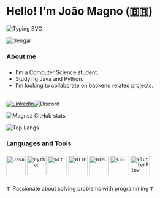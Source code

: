 # Hello! I'm João Magno (🇧🇷)

![Typing SVG](https://readme-typing-svg.demolab.com?font=Fira+Code&pause=1000&color=800080&random=false&width=435&lines=Welcome+to+my+GitHub+profile+%F0%9F%91%8B;+I'm+a+Developer!
)

![Gengar](https://cdn3.emoji.gg/emojis/31035-gengar-laugh.gif)

### About me
###
-  I'm a Computer Science student.
-  Studying Java and Python.
-  I'm looking to collaborate on backend related projects.

<br/>[![LinkedIn](https://img.shields.io/badge/LinkedIn-0077B5?style=for-the-badge&logo=linkedin&logoColor=white)](https://www.linkedin.com/in/joão-magno-mendonça-664171331/)<img  src="https://img.shields.io/badge/Discord-7289DA?style=for-the-badge&logo=discord&logoColor=white" alt="Discord" title="magnsz">

![Magnsz GitHub stats](https://github-readme-stats.vercel.app/api?username=Magnsz&show_icons=true&theme=radical)

![Top Langs](https://github-readme-stats.vercel.app/api/top-langs/?username=Magnsz&size_weight=0.5&count_weight=0.5icons=true&theme=radical)

### Languages and Tools
###

<div align="left">
	<code><img height="50" src="https://user-images.githubusercontent.com/25181517/117201156-9a724800-adec-11eb-9a9d-3cd0f67da4bc.png" alt="Java" title="Java" /></code>
  <code><img height="50" src="https://brandslogos.com/wp-content/uploads/images/large/python-logo.png" alt="Python" title="Python" /></code>
	<code><img height="50" src="https://user-images.githubusercontent.com/25181517/192108372-f71d70ac-7ae6-4c0d-8395-51d8870c2ef0.png" alt="Git" title="Git" /></code>
	<code><img height="50" src="https://user-images.githubusercontent.com/25181517/192107854-765620d7-f909-4953-a6da-36e1ef69eea6.png" alt="HTTP" title="HTTP" /></code>
  <code><img height="50" src="https://user-images.githubusercontent.com/25181517/117447535-f00a3a00-af3d-11eb-89bf-45aaf56dbaf1.png" alt="HTML" title="HTML" /></code>
  <code><img height="50" src="https://user-images.githubusercontent.com/25181517/183898674-75a4a1b1-f960-4ea9-abcb-637170a00a75.png" alt="CSS" title="CSS" /></code>
  <code><img height="50" src="https://encrypted-tbn0.gstatic.com/images?q=tbn:ANd9GcQZwFimzGtVqdu7jXNh-ryemhutvzKR09YJTA&s" alt="FlutterFlow" title="FlutterFlow" /></code>
</div>

###

<img align="bottom" src="https://i.imgur.com/lJEWxk2.gif" alt="Tag" style="width: 12px; height: 12px;"> Passionate about solving problems with programming <img align="bottom" src="https://i.imgur.com/lJEWxk2.gif" alt="Tag" style="width: 12px; height: 12px;"><br/>
